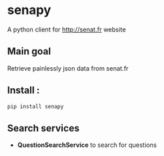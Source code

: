 # senapy
A python client for http://senat.fr website

## Main goal
Retrieve painlessly json data from senat.fr

## Install :
```bash
pip install senapy
```

## Search services
 * **QuestionSearchService** to search for questions
